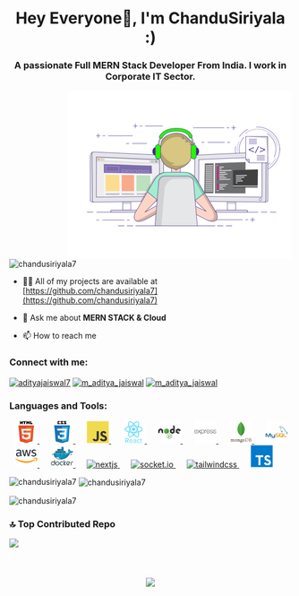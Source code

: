 <h1 align="center">
  Hey Everyone👋, I'm ChanduSiriyala :)
</h1>

<h3 align="center">A passionate Full MERN Stack Developer  From India. I work in Corporate IT Sector.</h3>
<img align="right" alt="Coding" width="400" src="https://raw.githubusercontent.com/devSouvik/devSouvik/master/gif3.gif">

<p align="left"> <img src="https://komarev.com/ghpvc/?username=chandusiriyala7&label=Profile%20views&color=0e75b6&style=flat" alt="chandusiriyala7" /> </p>

- 👨‍💻 All of my projects are available at [https://github.com/chandusiriyala7](https://github.com/chandusiriyala7)

- 💬 Ask me about **MERN STACK & Cloud**

- 📫 How to reach me 


<h3 align="left">Connect with me:</h3>
<p align="left">
<a href="https://linkedin.com/in/chandusiriyala7" target="blank"><img align="center" src="https://raw.githubusercontent.com/rahuldkjain/github-profile-readme-generator/master/src/images/icons/Social/linked-in-alt.svg" alt="adityajaiswal7" height="30" width="40" /></a>
<a href="https://instagram.com/chandusiriyala" target="blank"><img align="center" src="https://raw.githubusercontent.com/rahuldkjain/github-profile-readme-generator/master/src/images/icons/Social/instagram.svg" alt="m_aditya_jaiswal" height="30" width="40" /></a>
<a href="https://www.youtube.com/channel/chandusiriyala" target="blank"><img align="center" src="https://raw.githubusercontent.com/rahuldkjain/github-profile-readme-generator/master/src/images/icons/Social/youtube.svg" alt="m_aditya_jaiswal" height="30" width="40" /></a>
  
</p>

<h3 align="left">Languages and Tools:</h3>
<p align="left"> 
  <a href="https://www.w3.org/html/" target="_blank" rel="noreferrer" style="flex: 1 1 auto; text-align: center; margin: 10px;">
    <img src="https://raw.githubusercontent.com/devicons/devicon/master/icons/html5/html5-original-wordmark.svg" alt="html5" width="40" height="40"/> 
  </a> 
  <a href="https://www.w3schools.com/css/" target="_blank" rel="noreferrer" style="flex: 1 1 auto; text-align: center; margin: 10px;">
    <img src="https://raw.githubusercontent.com/devicons/devicon/master/icons/css3/css3-original-wordmark.svg" alt="css3" width="40" height="40"/> 
  </a> 
  <a href="https://www.javascript.com/" target="_blank" rel="noreferrer" style="flex: 1 1 auto; text-align: center; margin: 10px;">
    <img src="https://raw.githubusercontent.com/devicons/devicon/master/icons/javascript/javascript-original.svg" alt="javascript" width="40" height="40"/> 
  </a> 
  <a href="https://reactjs.org/" target="_blank" rel="noreferrer" style="flex: 1 1 auto; text-align: center; margin: 10px;">
    <img src="https://raw.githubusercontent.com/devicons/devicon/master/icons/react/react-original-wordmark.svg" alt="react" width="40" height="40"/> 
  </a> 
  <a href="https://nodejs.org/en/" target="_blank" rel="noreferrer" style="flex: 1 1 auto; text-align: center; margin: 10px;">
    <img src="https://raw.githubusercontent.com/devicons/devicon/master/icons/nodejs/nodejs-original-wordmark.svg" alt="nodejs" width="40" height="40"/> 
  </a> 
  <a href="https://expressjs.com/" target="_blank" rel="noreferrer" style="flex: 1 1 auto; text-align: center; margin: 10px;">
    <img src="https://raw.githubusercontent.com/devicons/devicon/master/icons/express/express-original-wordmark.svg" alt="expressjs" width="40" height="40"/> 
  </a> 
  <a href="https://www.mongodb.com/" target="_blank" rel="noreferrer" style="flex: 1 1 auto; text-align: center; margin: 10px;">
    <img src="https://raw.githubusercontent.com/devicons/devicon/master/icons/mongodb/mongodb-original-wordmark.svg" alt="mongodb" width="40" height="40"/> 
  </a> 
  <a href="https://www.mysql.com/" target="_blank" rel="noreferrer" style="flex: 1 1 auto; text-align: center; margin: 10px;">
    <img src="https://raw.githubusercontent.com/devicons/devicon/master/icons/mysql/mysql-original-wordmark.svg" alt="mysql" width="40" height="40"/> 
  </a> 
  <a href="https://aws.amazon.com/" target="_blank" rel="noreferrer" style="flex: 1 1 auto; text-align: center; margin: 10px;">
    <img src="https://raw.githubusercontent.com/devicons/devicon/master/icons/amazonwebservices/amazonwebservices-original-wordmark.svg" alt="aws" width="40" height="40"/> 
  </a> 
  <a href="https://www.docker.com/" target="_blank" rel="noreferrer" style="flex: 1 1 auto; text-align: center; margin: 10px;">
    <img src="https://raw.githubusercontent.com/devicons/devicon/master/icons/docker/docker-original-wordmark.svg" alt="docker" width="40" height="40"/> 
  </a> 
  <a href="https://nextjs.org/" target="_blank" rel="noreferrer" style="flex: 1 1 auto; text-align: center; margin: 10px;">
    <img src="https://upload.wikimedia.org/wikipedia/commons/8/8e/Nextjs-logo.svg" alt="nextjs" width="40" height="40"/> 
  </a> 
  <a href="https://socket.io/" target="_blank" rel="noreferrer" style="flex: 1 1 auto; text-align: center; margin: 10px;">
    <img src="https://upload.wikimedia.org/wikipedia/commons/9/96/Socket-io.svg" alt="socket.io" width="40" height="40"/> 
  </a> 
  <a href="https://tailwindcss.com/" target="_blank" rel="noreferrer" style="flex: 1 1 auto; text-align: center; margin: 10px;">
    <img src="https://www.vectorlogo.zone/logos/tailwindcss/tailwindcss-icon.svg" alt="tailwindcss" width="40" height="40"/> 
  </a> 
  <a href="https://www.typescriptlang.org/" target="_blank" rel="noreferrer" style="flex: 1 1 auto; text-align: center; margin: 10px;">
    <img src="https://raw.githubusercontent.com/devicons/devicon/master/icons/typescript/typescript-original.svg" alt="typescript" width="40" height="40"/> 
  </a> 
</p>



<p><img align="left" src="https://github-readme-stats.vercel.app/api/top-langs?username=chandusiriyala7&show_icons=true&locale=en&layout=compact" alt="chandusiriyala7" /></p>

<p>&nbsp;<img align="center" src="https://github-readme-stats.vercel.app/api?username=chandusiriyala7&show_icons=true&locale=en" alt="chandusiriyala7" /></p>

<p><img align="center" src="https://github-readme-streak-stats.herokuapp.com/?user=chandusiriyala7&" alt="chandusiriyala7" /></p>

### 🔝 Top Contributed Repo
![](https://github-contributor-stats.vercel.app/api?username=chandusiriyala7&limit=5&theme=flat&combine_all_yearly_contributions=true)
 
<h1 align="center">
  <img src="https://readme-typing-svg.herokuapp.com/?font=Righteous&size=35&center=true&vCenter=true&width=1000&height=70&duration=4000&lines=Hey+Thank+you+👋,+For+Visiting+ChanduSiriyala!+Profile"/>
</h1>


